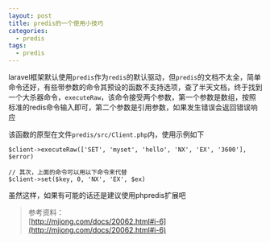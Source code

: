 ```yaml
---
layout: post
title: predis的一个使用小技巧
categories:
  - predis
tags:
  - predis
---
```


laravel框架默认使用`predis`作为`redis`的默认驱动，但`predis`的文档不太全，简单命令还好，有些带参数的命令其预设的函数不支持选项，查了半天文档，终于找到一个大杀器命令，`executeRaw`，该命令接受两个参数，第一个参数是数组，按照标准的redis命令输入即可，第二个参数是引用参数，如果发生错误会返回错误响应

该函数的原型在文件`predis/src/Client.php`内，使用示例如下
```
$client->executeRaw(['SET', 'myset', 'hello', 'NX', 'EX', '3600'], $error)

// 其次，上面的命令可以用以下命令来代替
$client->set($key, 0, 'NX', 'EX', $ex)
```

虽然这样，如果有可能的话还是建议使用phpredis扩展吧

> 参考资料：<br>
> [http://mjiong.com/docs/20062.html#i-6](http://mjiong.com/docs/20062.html#i-6)